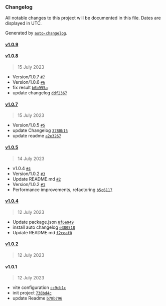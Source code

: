 ### Changelog

All notable changes to this project will be documented in this file. Dates are displayed in UTC.

Generated by [`auto-changelog`](https://github.com/CookPete/auto-changelog).

#### [v1.0.9](https://github.com/mgcodeur/super-translator/compare/v1.0.8...v1.0.9)

#### [v1.0.8](https://github.com/mgcodeur/super-translator/compare/v1.0.7...v1.0.8)

> 15 July 2023

- Version/1.0.7 [`#7`](https://github.com/mgcodeur/super-translator/pull/7)
- Version/1.0.6 [`#6`](https://github.com/mgcodeur/super-translator/pull/6)
- fix result [`b6b995a`](https://github.com/mgcodeur/super-translator/commit/b6b995a413da4f40a98656df3048acfb089d997d)
- update changelog [`ddf2367`](https://github.com/mgcodeur/super-translator/commit/ddf23679d9649064d2425f6c3d542934736d98bf)

#### [v1.0.7](https://github.com/mgcodeur/super-translator/compare/v1.0.5...v1.0.7)

> 15 July 2023

- Version/1.0.5 [`#5`](https://github.com/mgcodeur/super-translator/pull/5)
- update Changelog [`3780b15`](https://github.com/mgcodeur/super-translator/commit/3780b15e12459f6a24ebf58c74bf05c89ae2a550)
- update readme [`a2e3267`](https://github.com/mgcodeur/super-translator/commit/a2e3267a95eaaa1d49dbc8bd5048b94dd71c5b23)

#### [v1.0.5](https://github.com/mgcodeur/super-translator/compare/v1.0.4...v1.0.5)

> 14 July 2023

- v1.0.4 [`#4`](https://github.com/mgcodeur/super-translator/pull/4)
- Version/1.0.2 [`#3`](https://github.com/mgcodeur/super-translator/pull/3)
- Update README.md [`#2`](https://github.com/mgcodeur/super-translator/pull/2)
- Version/1.0.2 [`#1`](https://github.com/mgcodeur/super-translator/pull/1)
- Performance improvements, refactoring [`b5c6117`](https://github.com/mgcodeur/super-translator/commit/b5c611715c51ede976a8a28cf069d807f6773d16)

#### [v1.0.4](https://github.com/mgcodeur/super-translator/compare/v1.0.2...v1.0.4)

> 12 July 2023

- Update package.json [`8f6e949`](https://github.com/mgcodeur/super-translator/commit/8f6e9491aec77fce14ba269a6485fb46539d7ffe)
- install auto changelog [`e380518`](https://github.com/mgcodeur/super-translator/commit/e380518fdb852d75e6f9d61ee84146eeff6fa621)
- Update README.md [`f2ceaf0`](https://github.com/mgcodeur/super-translator/commit/f2ceaf0204da2ce46caf3ab9e1f74ca998fe35c8)

#### [v1.0.2](https://github.com/mgcodeur/super-translator/compare/v1.0.1...v1.0.2)

> 12 July 2023

#### v1.0.1

> 12 July 2023

- vite configuration [`cc9cb1c`](https://github.com/mgcodeur/super-translator/commit/cc9cb1cc5156994102c82b8cc3f1b8f78a72f61c)
- init project [`730bd4c`](https://github.com/mgcodeur/super-translator/commit/730bd4cc9e9fd7bfad0b97daceeab52e1e22f6e4)
- update Readme [`b78b796`](https://github.com/mgcodeur/super-translator/commit/b78b796994bb85b9c3ba7b6ec59358e346769b41)
